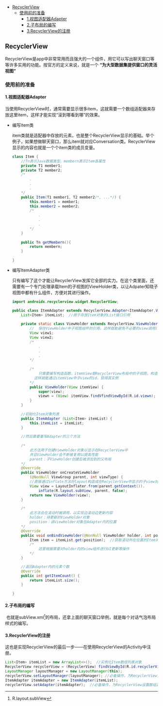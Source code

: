 
- [RecyclerView](#recyclerview)
  - [使用前的准备](#使用前的准备)
    - [1.视图适配器Adapter](#1视图适配器adapter)
    - [2.子布局的编写](#2子布局的编写)
    - [3.RecyclerView的注册](#3recyclerview的注册)

## RecyclerView

RecyclerView是app中非常常用而且强大的一个组件，用它可以写出聊天窗口等等许多实用的功能。按官方的定义来说，就是一个 **“为大型数据集提供窗口的灵活视图”**

### 	使用前的准备

#### 	1.视图适配器Adapter

当使用RecyclerView时，通常需要显示很多item，这就需要一个数组适配器来存放这里item，这样才能实现“滚到哪看到哪”的效果。

- 编写item类

    item类就是适配器中存放的元素，也是整个RecyclerView显示的基础。举个例子，如果想做聊天窗口，那么item就对应Conversation类。RecyclerView显示的内容也就是一个个item类的成员变量。

    ```java
    class Item {
        //Tn表示Java数据类型、membern表示Item各属性
        private T1 member1;
        private T2 member2;
        /*
        	.
        	.
        	.
        */
        public Item(T1 member1, T2 member2/*, ...*/) {
            this.member1 = member1;
            this.member2 = member2;
            /*
        		.
        		.
        		.
            */
        }
        
        public Tn getMembern(){
            return membern;
        }
        
    }
    ```

    

- 编写ItemAdapter类

    只有编写了这个才能让RecyclerView发挥它全部的实力。在这个类里面，还需要有一个专门处理承载Item的子视图的ViewHolder类，以让Adpater知晓子视图中都有什么组件，方便对其进行操作。

    ```java
    import androidx.recyclerview.widget.RecyclerView;
    
    public class ItemAdapter extends RecyclerView.Adapter<ItemAdapter.ViewHolder> {
        List<Item> itemList;  //用于存放Item对象的List接口引用
        
        private static class ViewHolder extends RecyclerView.ViewHolder {
            //  保存ViewHolder中子视图组件的引用，这样就能避免不必要的view调用(即        	    findVfindViewById())
            View view1;  
            View view2;
            /*
        		.
        		.
        		.
            */        
            
            /*
                只需要编写构造函数，itemView是RecyclerView布局中的子视图，构造时将其传入，
           	  这样就能通过itemView中子view的id，获得其实例  
            */
            public ViewHolder(View itemView) {
                super(view);
                viewn = (View) itemView.findVfindViewById(R.id.viewn);
            }
        }
        
        //初始化Item对象列表
        public ItemAdapter (List<Item> itemList) {
            this.itemList = itemList;
        }
        
        //然后需要重写Adapter的三个方法
        
        /*
        	此方法用于创建ViewHolder对象以显示在RecyclerView中
        	并且ViewHolder会不断被复用以提高性能
        	parent：子ViewHolder创建后被添加到的父布局
        */
        @Override
        public ViewHolder onCreateViewHolder
            (@NonNull ViewGroup parent, int viewType) {
            //直接通过inflate方法将layout构造成在RecyclerView中显示的子view对象
            View view = LayoutInflater.from(parent.getContext()).
                inflate(R.layout.subView, parent, false);
            return new ViewHolder(view);
        }
    
        /*
        	此方法会在滚动时被调用，以实现边滚动边更新内容
       		holder：待更新的ViewHolder对象
       		position：该ViewHolder对象在Adapter内的位置
        */
        @Override
        public void onBindViewHolder(@NonNull ViewHolder holder, int position) {
            Item item = itemList.get(position);  //获取滚动所在位置的Item对象
            /*
            	这里根据需要对holder内的view组件进行UI更新等操作
            */
        }
    
        //返回Adapter内的元素个数
        @Override
        public int getItemCount() {
            return itemList.size();
        }
        
    }
    ```

    

#### 	2.子布局的编写

​		也就是subView.xml[^1]的布局，还拿上面的聊天窗口举例，就是每个对话气泡布局样式的编写。

#### 	3.RecyclerView的注册

​		这也是实现RecyclerView的最后一步——在使用RecyclerView的Activity中注册。

```java
List<Item> itemList = new ArrayList<>();  //实例化Item数组列表对象
RecyclerView recyclerView = (RecyclerView) findViewById(R.id.recyclerView);
LayoutManager layoutManager = new LayoutManager(this);
recyclerView.setLayoutManager(layoutManager); //必备操作，为RecyclerView设定布局方式，按需传入不同的LayoutManager子对象
ItemAdapter itemAdapter = new ItemAdapter(itemList);
recyclerView.setAdapter(itemAdapter);  //必备操作，为RecyclerView设置数组适配器
```







































[^1]: R.layout.subView

